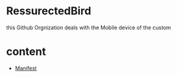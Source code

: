 # RessurectedBird
 this Github Orgnization deals with the Mobile device of the custom 

# content 
* [Manifest](https://github.com/Ressurectedbird-devcies/Ressurectedbird)
